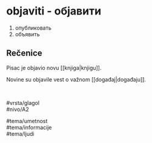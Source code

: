 # objaviti - објавити

1. опубликовать  
2. объявить  

## Rečenice

Pisac je objavio novu [[knjiga|knjigu]].  

Novine su objavile vest o važnom [[događaj|događaju]].  

<br>

#vrsta/glagol  
#nivo/A2  

#tema/umetnost  
#tema/informacije  
#tema/ljudi  

